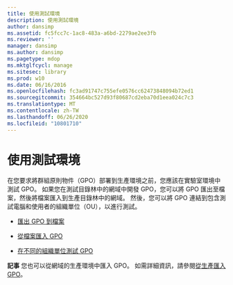 ```yaml
---
title: 使用測試環境
description: 使用測試環境
author: dansimp
ms.assetid: fc5fcc7c-1ac8-483a-a6bd-2279ae2ee3fb
ms.reviewer: ''
manager: dansimp
ms.author: dansimp
ms.pagetype: mdop
ms.mktglfcycl: manage
ms.sitesec: library
ms.prod: w10
ms.date: 06/16/2016
ms.openlocfilehash: fc3ad91747c755efe0576cc62473848094b72ed1
ms.sourcegitcommit: 354664bc527d93f80687cd2eba70d1eea024c7c3
ms.translationtype: MT
ms.contentlocale: zh-TW
ms.lasthandoff: 06/26/2020
ms.locfileid: "10801710"
---
```

# 使用測試環境


在您要求將群組原則物件（GPO）部署到生產環境之前，您應該在實驗室環境中測試 GPO。 如果您在測試目錄林中的網域中開發 GPO，您可以將 GPO 匯出至檔案，然後將檔案匯入到生產目錄林中的網域。 然後，您可以將 GPO 連結到包含測試電腦和使用者的組織單位（OU），以進行測試。

-   [匯出 GPO 到檔案](export-a-gpo-to-a-file.md)

-   [從檔案匯入 GPO](import-a-gpo-from-a-file-ed.md)

-   [在不同的組織單位測試 GPO](test-a-gpo-in-a-separate-organizational-unit-agpm40.md)

**記事** 您也可以從網域的生產環境中匯入 GPO。 如需詳細資訊，請參閱[從生產匯入 GPO](import-a-gpo-from-production-agpm40-ed.md)。

 

 

 






